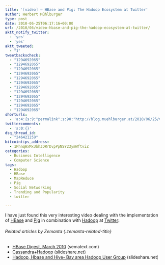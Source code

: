```yaml
---
title: '[video] – HBase and Pig: The Hadoop Ecosystem at Twitter'
author: Herbert Mühlburger
type: post
date: 2010-06-25T06:17:16+00:00
url: /2010/06/video-hbase-and-pig-the-hadoop-ecosystem-at-twitter/
aktt_notify_twitter:
  - 'yes'
  - 'yes'
aktt_tweeted:
  - "1"
tweetbackscheck:
  - "1294692065"
  - "1294692065"
  - "1294692065"
  - "1294692065"
  - "1294692065"
  - "1294692065"
  - "1294692065"
  - "1294692065"
  - "1294692065"
  - "1294692065"
  - "1294692065"
  - "1294692065"
shorturls:
  - 'a:4:{s:9:"permalink";s:90:"http://blog.muehlburger.at/2010/06/25/video-hbase-and-pig-the-hadoop-ecosystem-at-twitter/";s:7:"tinyurl";s:26:"http://tinyurl.com/2vea68o";s:4:"isgd";s:18:"http://is.gd/kqgsH";s:5:"bitly";s:20:"http://bit.ly/90HOo6";}'
twittercomments:
  - 'a:0:{}'
dsq_thread_id:
  - "246421259"
bitcointips_address:
  - 1PhnqWxMxUbhJDRrDvpPpNSY23ymWftviZ
categories:
  - Business Intelligence
  - Computer Science
tags:
  - Hadoop
  - HBase
  - MapReduce
  - Pig
  - Social Networking
  - Trending and Popularity
  - twitter

---
```

I have just found this very interesting video dealing with the implementation of <a title="HBase" href="http://hbase.apache.org/" target="_blank">HBase</a> and <a title="Pig" href="http://hadoop.apache.org/pig/" target="_blank">Pig</a> in combination with <a title="Hadoop" href="http://hadoop.apache.org/" target="_blank">Hadoop</a> at <a title="Twitter" href="http://twitter.com" target="_blank">Twitter</a>:



###### Related articles by Zemanta {.zemanta-related-title}

<ul class="zemanta-article-ul">
  <li class="zemanta-article-ul-li">
    <a href="http://blog.sematext.com/2010/03/31/hbase-digest-march-2010/">HBase Digest, March 2010</a> (sematext.com)
  </li>
  <li class="zemanta-article-ul-li">
    <a href="http://www.slideshare.net/jeromatron/cassandrahadoop-4399672">Cassandra+Hadoop</a> (slideshare.net)
  </li>
  <li class="zemanta-article-ul-li">
    <a href="http://www.slideshare.net/hadoopusergroup/hive-h-basehadoopapr2010">Hadoop, Hbase and Hive- Bay area Hadoop User Group</a> (slideshare.net)
  </li>
</ul>